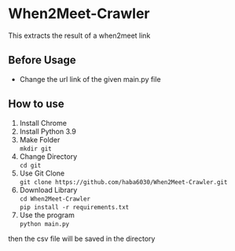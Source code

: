 # When2Meet-Crawler
This extracts the result of a when2meet link

## Before Usage
- Change the url link of the given main.py file

## How to use
1. Install Chrome
2. Install Python 3.9
3. Make Folder  
`mkdir git`
4. Change Directory  
`cd git`
5. Use Git Clone  
`git clone https://github.com/haba6030/When2Meet-Crawler.git`
6. Download Library  
`cd When2Meet-Crawler`  
`pip install -r requirements.txt`
7. Use the program  
`python main.py` 

then the csv file will be saved in the directory
